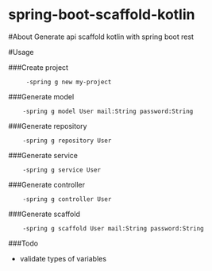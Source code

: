 # spring-boot-scaffold-kotlin

#About
Generate api scaffold kotlin with spring boot rest


#Usage

###Create project

         -spring g new my-project

###Generate model
   
        -spring g model User mail:String password:String

###Generate repository

        -spring g repository User 

###Generate service
        
        -spring g service User
        
###Generate controller

        -spring g controller User
        
###Generate scaffold

        -spring g scaffold User mail:String password:String

###Todo

* validate types of variables

